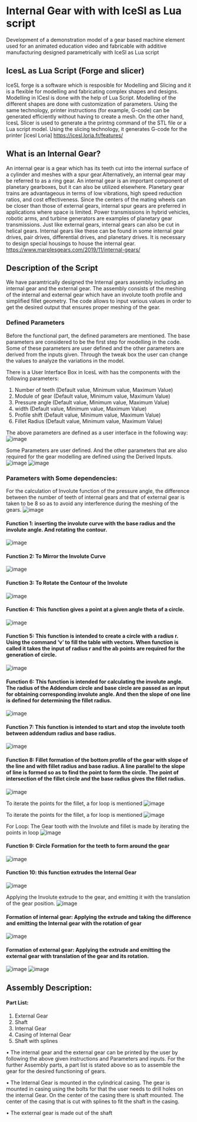 # Internal Gear with with IceSl as Lua script

Development of a demonstration model of a gear based machine element used for an animated education video and fabricable with additive manufacturing designed parametrically with IceSl as Lua script

## IcesL as Lua Script (Forge and slicer)
IceSL forge is a software which is resposible for Modelling and Slicing and it is a flexible for modelling and fabricating complex shapes and designs. 
Modelling in ICesl is done with the help of Lua Script. Modelling of the different shapes are done with customization of parameters. 
Using the same technology, printer instructions (for example, G-code) can be generated efficiently without having to create a mesh. 
On the other hand, IcesL Slicer is used to generate a the printng command of the STL file or a Lua script model. Using the slicing technology, it generates G-code for the printer
[icesl Loria] https://icesl.loria.fr/features/

## What is an Internal Gear?
An internal gear is a gear which has its teeth cut into the internal surface of a cylinder and meshes with a spur gear.Alternatively, an internal gear may be referred to as a ring gear. An internal gear is an important component of planetary gearboxes, but it can also be utilized elsewhere. Planetary gear trains are advantageous in terms of low vibrations, high speed reduction ratios, and cost effectiveness. Since the centers of the mating wheels can be closer than those of external gears, internal spur gears are preferred in applications where space is limited. Power transmissions in hybrid vehicles, robotic arms, and turbine generators are examples of planetary gear transmissions. Just like external gears, internal gears can also be cut in helical gears. Internal gears like these can be found in some internal gear drives, pair drives, differential drives, and planetary drives. It is necessary to design special housings to house the internal gear. https://www.marplesgears.com/2019/11/internal-gears/

## Description of the Script
We have paramtrically designed the Internal gears assembly including an internal gear and the external gear. 
The assembly consists of the meshing of the internal and external gear which have an involute tooth profile and simplified fillet geometry. The code allows to input various values in order to get the desired output that ensures proper meshing of the gear. 

### Defined Parameters
Before the functional part, the defined parameters are mentioned. The base parameters are considered to be the first step for modelling in the code. Some of these parameters are user defined and the other parameters are derived from the inputs given. Through the tweak box the user can change the values to analyze the variations in the model. 

There is a User Interface Box in IcesL with has the components with the following parameters:

1. Number of teeth (Default value, Minimum value, Maximum Value)
2. Module of gear (Default value, Minimum value, Maximum Value)
3. Pressure angle (Default value, Minimum value, Maximum Value)
4. width (Default value, Minimum value, Maximum Value)
5. Profile shift (Default value, Minimum value, Maximum Value)
6. Fillet Radius (Default value, Minimum value, Maximum Value)

The above parameters are defined as a user interface in the following way: 
![image](https://user-images.githubusercontent.com/92062404/143454775-c0246d67-c877-4ba9-9aff-96e47c89a0aa.png)

Some Parameters are user defined. And the other parameters that are also required for the gear modelling are defined using the Derived Inputs. 
![image](https://user-images.githubusercontent.com/92062404/143454939-1f31e7aa-0759-4f6f-9e07-b19177f44b45.png)
![image](https://user-images.githubusercontent.com/92062404/143454966-5e2922d3-e537-48f9-b12f-9df5871beed0.png)

### Parameters with Some dependencies: 
For the calculation of Involute function of the pressure angle, the difference between the number of teeth of internal gears and that of external gear is taken to be 8 so as to avoid any interference during the meshing of the gears. 
![image](https://user-images.githubusercontent.com/92062404/143455044-59777a52-453e-47e7-9079-1c472d827743.png)

#### Function 1: inserting the involute curve with the base radius and the involute angle. And rotating the contour. 
![image](https://user-images.githubusercontent.com/92062404/143466282-352689af-5f82-4d4d-8978-e2b4eb8f0496.png)

#### Function 2: To Mirror the Involute Curve 
![image](https://user-images.githubusercontent.com/92062404/143466269-4ef86626-6c8a-4fcc-860c-60f0e445fd4e.png)

#### Function 3: To Rotate the Contour of the Involute 
![image](https://user-images.githubusercontent.com/92062404/143466238-1caaabc8-8165-433a-9cd7-adb268e2d874.png)

#### Function 4: This function gives a point at a given angle theta of a circle.
![image](https://user-images.githubusercontent.com/92062404/143466214-e509fec8-d8b9-4435-8bc8-81b4fcfdff5b.png)

#### Function 5: This function is intended to create a circle with a radius r. Using the command ‘v’ to fill the table with vectors. When function is called it takes the input of radius r and the ab points are required for the generation of circle. 
![image](https://user-images.githubusercontent.com/92062404/143466202-68391605-bda2-4003-988e-9465f91743d4.png)

#### Function 6: This function is intended for calculating the involute angle. The radius of the Addendum circle and base circle are passed as an input for obtaining corresponding involute angle. And then the slope of one line is defined for determining the fillet radius. 
![image](https://user-images.githubusercontent.com/92062404/143466186-93c282b4-8485-4619-af9c-193dce672ee0.png)

#### Function 7: This function is intended to start and stop the involute tooth between addendum radius and base radius.
![image](https://user-images.githubusercontent.com/92062404/143466167-af5ac4cd-0cc8-4f75-bbd8-05f2657a4470.png)

#### Function 8: Fillet formation of the bottom profile of the gear with slope of the line and with fillet radius and base radius. A line parallel to the slope of line is formed so as to find the point to form the circle. The point of intersection of the fillet circle and the base radius gives the fillet radius. 
![image](https://user-images.githubusercontent.com/92062404/143466138-d2bc157e-4b72-490d-b795-461f0b0ff417.png)

To iterate the points for the fillet, a for loop is mentioned
![image](https://user-images.githubusercontent.com/92062404/143466113-3a260ffd-3f27-490a-b707-c16996a9e0ad.png)

To iterate the points for the fillet, a for loop is mentioned
![image](https://user-images.githubusercontent.com/92062404/143466090-184fb5df-1a92-46a1-8ac8-ad380099dfa3.png)

For Loop: The Gear tooth with the Involute and fillet is made by iterating the points in loop
![image](https://user-images.githubusercontent.com/92062404/143466075-65e1a40b-af7d-4609-9a65-26e1128645c5.png)

#### Function 9: Circle Formation for the teeth to form around the gear 
![image](https://user-images.githubusercontent.com/92062404/143466055-496d6140-59d6-4351-bcb4-6c95b7340b97.png)

#### Function 10: this function extrudes the Internal Gear
![image](https://user-images.githubusercontent.com/92062404/143466026-53804b85-2027-4fb5-891d-c642300fdf19.png)

Applying the Involute extrude to the gear, and emitting it with the translation of the gear position.
![image](https://user-images.githubusercontent.com/92062404/143466006-b730e102-3be8-486e-853b-0e885695504d.png)

#### Formation of internal gear: Applying the extrude and taking the difference and emitting the Internal gear with the rotation of gear
![image](https://user-images.githubusercontent.com/92062404/143465979-fd6fe187-33cf-4df3-aaf9-68203756548e.png)

#### Formation of external gear: Applying the extrude and emitting the external gear with translation of the gear and its rotation. 
![image](https://user-images.githubusercontent.com/92062404/143465940-15b5e1c8-7851-4420-b93f-ccd07ac6f490.png)
![image](https://user-images.githubusercontent.com/92062404/143466476-dbf15400-2f70-45c0-8d14-b51b1d92f01f.png)



## Assembly Description:
#### Part List:

1.	External Gear	
2.	Shaft	
3.	Internal Gear	
4.	Casing of Internal Gear	
5.	Shaft with splines

•	The internal gear and the external gear can be printed by the user by following the above given instructions and Parameters and inputs. For the further Assembly parts, a part list is stated above so as to assemble the gear for the desired functioning of gears. 

•	The Internal Gear is mounted in the cylindrical casing. The gear is mounted in casing using the bolts for that the user needs to drill holes on the internal Gear. On the center of the casing there is shaft mounted. The center of the casing that is cut with splines to fit the shaft in the casing. 

•	The external gear is made out of the shaft 


